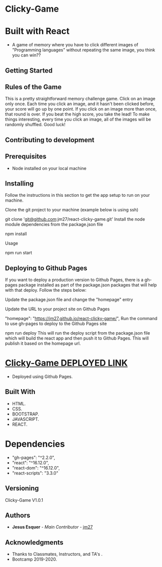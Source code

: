 # Clicky-Game 

# Built with React

* A game of memory where you have to click different images of "Programming languages" without repeating the same image, you think you can win??

## Getting Started

## Rules of the Game
This is a pretty straightforward memory challenge game. Click on an image only once. Each time you click an image, and it hasn't been clicked before, your score will go up by one point. If you click on an image more than once, that round is over. If you beat the high score, you take the lead! To make things interesting, every time you click an image, all of the images will be randomly shuffled. Good luck!

## Contributing to development
## Prerequisites
* Node installed on your local machine

## Installing
Follow the instructions in this section to get the app setup to run on your machine.

Clone the git project to your machine (example below is using ssh)

git clone 'git@github.com:jm27/react-clicky-game.git'
Install the node module dependencies from the package.json file

npm install

Usage

npm run start

## Deploying to Github Pages
If you want to deploy a production version to Github Pages, there is a gh-pages package installed as part of the package.json packages that will help with that deploy. Follow the steps below:

Update the package.json file and change the "homepage" entry

Update the URL to your project site on Github Pages

"homepage": "https://jm27.github.io/react-clicky-game/",
Run the command to use gh-pages to deploy to the Github Pages site

npm run deploy
This will run the deploy script from the package.json file which will build the react app and then push it to Github Pages.
This will publish it based on the homepage url.

[Clicky-Game DEPLOYED LINK](https://jm27.github.io/react-clicky-game/ "Homepage")
======

* Deployed using Github Pages.

## Built With

* HTML.
* CSS.
* BOOTSTRAP.
* JAVASCRIPT.
* REACT.
# Dependencies

* "gh-pages": "^2.2.0",
* "react": "^16.12.0",
* "react-dom": "^16.12.0",
* "react-scripts": "3.3.0"

## Versioning
Clicky-Game V1.0.1

## Authors

* **Jesus Esquer** - *Main Contributor* - [jm27](https://github.com/jm27)


## Acknowledgments

* Thanks to Classmates, Instructors, and TA's .
* Bootcamp 2019-2020.

